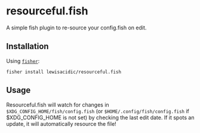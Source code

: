 # resourceful.fish

A simple fish plugin to re-source your config.fish on edit.

## Installation

Using [`fisher`](https://github.com/jorgebucaran/fisher):

```shell
fisher install lewisacidic/resourceful.fish
```

## Usage

Resourceful.fish will watch for changes in `$XDG_CONFIG_HOME/fish/config.fish`
(or `$HOME/.config/fish/config.fish` if $XDG_CONFIG_HOME is not set) by checking
the last edit date.
If it spots an update, it will automatically resource the file!

